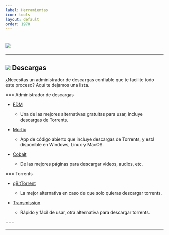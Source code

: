 ```yaml
---
label: Herramientas
icon: tools
layout: default
order: 1970
---
```


# ![](https://i.postimg.cc/44MT0yR1/HERRAMIENTASAS.png)

---

## ![](https://i.postimg.cc/fyHqs50r/Proyecto-nuevo-2.png) Descargas


¿Necesitas un administrador de descargas confiable que te facilite todo este proceso? Aquí te dejamos una lista.


=== Administrador de descargas

- [FDM](https://www.freedownloadmanager.org/)
    - Una de las mejores alternativas gratuitas para usar, incluye descargas de Torrents.
    
- [Mortix](https://motrix.app/)    
    - App de código abierto que incluye descargas de Torrents, y está disponible en Windows, Linux y MacOS.
    
- [Cobalt](https://cobalt.tools/)
    - De las mejores páginas para descargar videos, audios, etc.

=== Torrents

- [qBitTorrent](https://www.qbittorrent.org/)
    - La mejor alternativa en caso de que solo quieras descargar torrents.
    
- [Transmission](https://transmissionbt.com/)
    - Rápido y fácil de usar, otra alternativa para descargar torrents.

===


---







